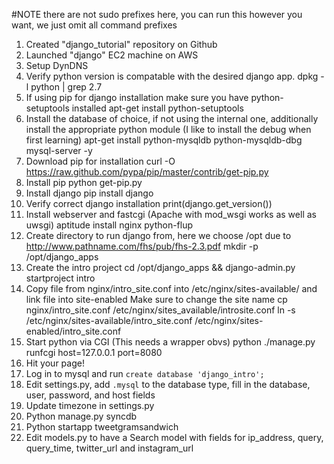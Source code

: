 #NOTE there are not sudo prefixes here, you can run this however you want, we just omit all command prefixes
1. Created "django_tutorial" repository on Github
2. Launched "django" EC2 machine on AWS
3. Setup DynDNS
4. Verify python version is compatable with the desired django app.
    dpkg -l python | grep 2.7
5. If using pip for django installation make sure you have python-setuptools installed
    apt-get install python-setuptools
6. Install the database of choice, if not using the internal one, additionally install the appropriate python module (I like to install the debug when first learning)
    apt-get install python-mysqldb python-mysqldb-dbg mysql-server -y 
7. Download pip for installation
    curl -O https://raw.github.com/pypa/pip/master/contrib/get-pip.py
8. Install pip
    python get-pip.py
9. Install django
    pip install django
10. Verify correct django installation
    print(django.get_version())
11. Install webserver and fastcgi (Apache with mod_wsgi works as well as uwsgi)
    aptitude install nginx python-flup
12. Create directory to run django from, here we choose /opt due to http://www.pathname.com/fhs/pub/fhs-2.3.pdf
    mkdir -p /opt/django_apps
13. Create the intro project
    cd /opt/django_apps && django-admin.py startproject intro
14. Copy file from nginx/intro_site.conf into /etc/nginx/sites-available/ and link file into site-enabled Make sure to change the site name
    cp nginx/intro_site.conf /etc/nginx/sites_available/introsite.conf
    ln -s /etc/nginx/sites-available/intro_site.conf /etc/nginx/sites-enabled/intro_site.conf
15. Start python via CGI (This needs a wrapper obvs)
    python ./manage.py runfcgi host=127.0.0.1 port=8080
16. Hit your page!
17. Log in to mysql and run `create database 'django_intro';`
18. Edit settings.py, add `.mysql` to the database type, fill in the database, user, password, and host fields
19. Update timezone in settings.py
20. Python manage.py syncdb
21. Python startapp tweetgramsandwich
22. Edit models.py to have a Search model with fields for ip_address, query, query_time, twitter_url and instagram_url
